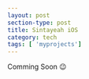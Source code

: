 ```yaml
---
layout: post
section-type: post
title: Sintayeah iOS
category: tech
tags: [ 'myprojects']
---
```

Comming Soon :wink:
